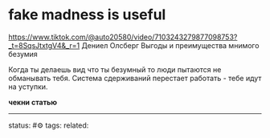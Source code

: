 # fake madness is useful
https://www.tiktok.com/@auto20580/video/7103243279877098753?_t=8SqsJtxtgV4&_r=1
Дениел Олсберг
Выгоды и преимущества мнимого безумия

Когда ты делаешь вид что ты безумный то люди пытаются не обманывать тебя. Система сдерживаний перестает работать - тебе идут на уступки.

**чекни статью**

---
status: #⚙️ 
tags: 
related: 